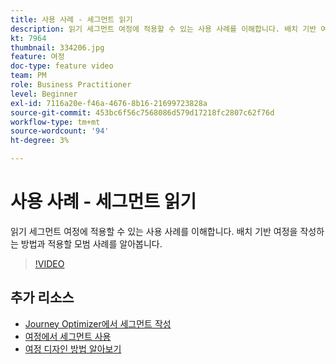 ```yaml
---
title: 사용 사례 - 세그먼트 읽기
description: 읽기 세그먼트 여정에 적용할 수 있는 사용 사례를 이해합니다. 배치 기반 여정을 작성하는 방법과 적용할 모범 사례를 알아봅니다.
kt: 7964
thumbnail: 334206.jpg
feature: 여정
doc-type: feature video
team: PM
role: Business Practitioner
level: Beginner
exl-id: 7116a20e-f46a-4676-8b16-21699723828a
source-git-commit: 453bc6f56c7568086d579d17218fc2807c62f76d
workflow-type: tm+mt
source-wordcount: '94'
ht-degree: 3%

---
```


# 사용 사례 - 세그먼트 읽기

읽기 세그먼트 여정에 적용할 수 있는 사용 사례를 이해합니다. 배치 기반 여정을 작성하는 방법과 적용할 모범 사례를 알아봅니다.

>[!VIDEO](https://video.tv.adobe.com/v/334206?quality=12)

## 추가 리소스

* [Journey Optimizer에서 세그먼트 작성](https://experienceleague.adobe.com/docs/journey-optimizer/using/segment/creating-a-segment.html)
* [여정에서 세그먼트 사용](https://experienceleague.adobe.com/docs/journey-optimizer/using/orchestrate-journeys/about-journey-building/read-segment.html)
* [여정 디자인 방법 알아보기](https://experienceleague.adobe.com/docs/journey-optimizer/using/orchestrate-journeys/create-journey/using-the-journey-designer.html)
